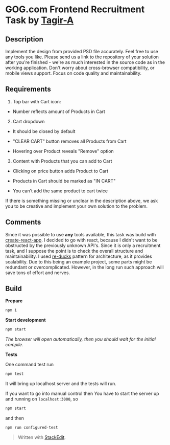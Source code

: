 # GOG.com Frontend Recruitment Task by [Tagir-A](https://tagir-a.github.io/)

## Description

Implement the design from provided PSD file accurately. Feel free to use any tools you like. Please send us a link to the repository of your solution after you're finished - we're as much interested in the source code as in the working application.
Don't worry about cross-browser compatibility, or mobile views support. Focus on code quality and maintainability.

## Requirements

1.  Top bar with Cart icon:

* Number reflects amount of Products in Cart

2.  Cart dropdown

* It should be closed by default

* "CLEAR CART" button removes all Products from Cart

* Hovering over Product reveals "Remove" option

3.  Content with Products that you can add to Cart

* Clicking on price button adds Product to Cart

* Products in Cart should be marked as "IN CART"

* You can’t add the same product to cart twice

If there is something missing or unclear in the description above, we ask you to be creative and implement your own solution to the problem.

## Comments

Since it was possible to use **any** tools available, this task was build with [create-react-app](https://github.com/facebook/create-react-app).
I decided to go with react, because I didn't want to be obstructed by the previously unknown API's. Since it is only a recruitment task, and I suppose the point is to check the overall structure and maintainability.
I used [re-ducks](https://github.com/alexnm/re-ducks) pattern for architecture, as it provides scalability.
Due to this being an example project, some parts might be redundant or overcomplicated. However, in the long run such approach will save tons of effort and nerves.

## Build

**Prepare**

```javascript
npm i
```

**Start development**

```javascript
npm start
```

_The browser will open automatically, then you should wait for the initial compile._

**Tests**

One command test run

```javascript
npm test
```

It will bring up localhost server and the tests will run.

If you want to go into manual control then
You have to start the server up and running on `localhost:3000`, so

```javascript
npm start
```

and then

```javascript
npm run configured-test
```

> Written with [StackEdit](https://stackedit.io/).
